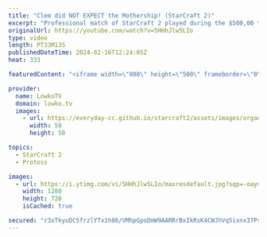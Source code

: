 ```yaml
---
title: "Clem did NOT EXPECT the Mothership! (StarCraft 2)"
excerpt: "Professional match of StarCraft 2 played during the $500,00 tournament IEM Katowice. This match is between Clem, one of the greatest Terrans in the world, and Stats, a Legendary Protoss. Clem decides to play this game so passively, that despite his massive lead Stats manages to get Sky Toss out with"
originalUrl: https://youtube.com/watch?v=5HHhJlw5LIo
type: video
length: PT33M13S
publishedDateTime: 2024-02-16T12:24:05Z
heat: 333

featuredContent: "<iframe width=\"800\" height=\"500\" frameborder=\"0\" src=\"https://www.youtube.com/embed/5HHhJlw5LIo\" allow=\"accelerometer; autoplay; encrypted-media; gyroscope; picture-in-picture\" allowfullscreen></iframe>"

provider:
  name: LowkoTV
  domain: lowko.tv
  images:
    - url: https://everyday-cc.github.io/starcraft2/assets/images/organizations/lowko.tv-50x50.jpg
      width: 50
      height: 50

topics:
  - StarCraft 2
  - Protoss

images:
  - url: https://i.ytimg.com/vi/5HHhJlw5LIo/maxresdefault.jpg?sqp=-oaymwEmCIAKENAF8quKqQMa8AEB-AH-CYAC0AWKAgwIABABGCggXChyMA8=&rs=AOn4CLAFD-x5KeGTyi_9Vnt1ZSPzMKvd_Q
    width: 1280
    height: 720
    isCached: true

secured: "r3xTkyuDC5frzlYTx1h86/VMhpGpoDmW9AARRrBxIkRsK4CWJhVq5ixnx37PrMFdYU8T0a4KbQz/r3sWoPK4XfLIiEoAoyyk0ICwTVCFP9tyM1o6slEexGD0yljNgHOhN8t2VuyJ8dUzL9TlvW3OW/QQ4kUmSYYFL1ABxgPRn64uGLHZoepSDsJf2Q35Ro07g4Zz4GTSxq5nTamCOvFROW14g8w3oCP50Q5nI1Qa1r0/5iRb0in2uB1ynxEYC2g8s/dfokTr4j5SSqw39TB/COU2niaCZF8tNQxugc4I2vKWlUd0QdgBouOQB2LFZcdRKIx/S/OT7y3fWJEUGv4hFfdjD+qowxk8ZUlC9WMjOuJGJi1ZZ5lrLyfVklndNY+WZ/Ag0yxH6W8Skl4VMFzMDbBHFt3s9fPvRKgQmGT4h0Q=;QsIjOBwM0DL3C7nhIN7qzA=="
---
```


